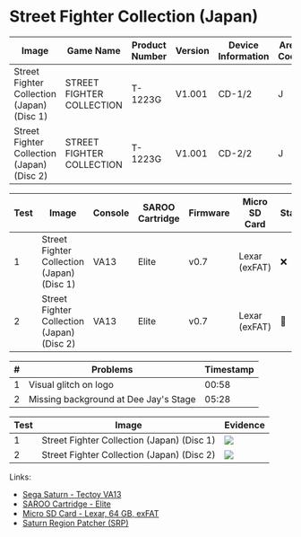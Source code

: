 # Street Fighter Collection (Japan)

| Image                                      | Game Name                 | Product Number | Version | Device Information | Area Code | Peripheral Code |
| ------------------------------------------ | ------------------------- | -------------- | ------- | ------------------ | --------- | --------------- |
| Street Fighter Collection (Japan) (Disc 1) | STREET FIGHTER COLLECTION | T-1223G        | V1.001  | CD-1/2             | J         | J               |
| Street Fighter Collection (Japan) (Disc 2) | STREET FIGHTER COLLECTION | T-1223G        | V1.001  | CD-2/2             | J         | J               |

| Test | Image                                      | Console | SAROO Cartridge | Firmware | Micro SD Card | Status | Time Played | Info               |
| ---- | ------------------------------------------ | ------- | --------------- | -------- | ------------- | ------ | ----------- | ------------------ |
| 1    | Street Fighter Collection (Japan) (Disc 1) | VA13    | Elite           | v0.7     | Lexar (exFAT) | :x:    | 50 minutes  | 1 Star Difficulty  |
| 2    | Street Fighter Collection (Japan) (Disc 2) | VA13    | Elite           | v0.7     | Lexar (exFAT) | :100:  | 21 minutes  | 2 Stars Difficulty |

| #   | Problems                              | Timestamp |
| --- | ------------------------------------- | --------- |
| 1   | Visual glitch on logo                 | 00:58     |
| 2   | Missing background at Dee Jay's Stage | 05:28     |

| Test | Image                                      | Evidence                                                                                         |
| ---- | ------------------------------------------ | ------------------------------------------------------------------------------------------------ |
| 1    | Street Fighter Collection (Japan) (Disc 1) | [![](https://img.youtube.com/vi/AfVqiJ0jbCs/0.jpg)](https://www.youtube.com/watch?v=AfVqiJ0jbCs) |
| 2    | Street Fighter Collection (Japan) (Disc 2) | [![](https://img.youtube.com/vi/IAsNey5dcyA/0.jpg)](https://www.youtube.com/watch?v=IAsNey5dcyA) |

Links:

- [Sega Saturn - Tectoy VA13](../../../Info/Consoles/VA13/README.md)
- [SAROO Cartridge - Elite](../../../../Info/Cartridges/GuangzhouSanStarOnlineShop/1.6/README.md)
- [Micro SD Card - Lexar, 64 GB, exFAT](../../../../Info/SdCards/Lexar/64GB/exfat/README.md)
- [Saturn Region Patcher (SRP)](https://segaxtreme.net/resources/saturn-region-patcher.81/download)

